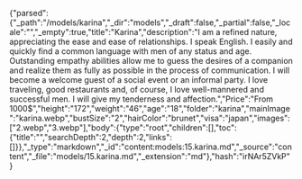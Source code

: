 {"parsed":{"_path":"/models/karina","_dir":"models","_draft":false,"_partial":false,"_locale":"","_empty":true,"title":"Karina","description":"I am a refined nature, appreciating the ease and ease of relationships. I speak English. I easily and quickly find a common language with men of any status and age. Outstanding empathy abilities allow me to guess the desires of a companion and realize them as fully as possible in the process of communication. I will become a welcome guest of a social event or an informal party. I love traveling, good restaurants and, of course, I love well-mannered and successful men. I will give my tenderness and affection.","Price":"From 1000$","height":"172","weight":"46","age":"18","folder":"karina","mainImage":"karina.webp","bustSize":"2","hairColor":"brunet","visa":"japan","images":["2.webp","3.webp"],"body":{"type":"root","children":[],"toc":{"title":"","searchDepth":2,"depth":2,"links":[]}},"_type":"markdown","_id":"content:models:15.karina.md","_source":"content","_file":"models/15.karina.md","_extension":"md"},"hash":"irNAr5ZVkP"}